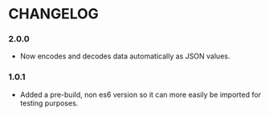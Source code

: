 # CHANGELOG

### 2.0.0

- Now encodes and decodes data automatically as JSON values.

### 1.0.1

- Added a pre-build, non es6 version so it can more easily be imported for
  testing purposes.
